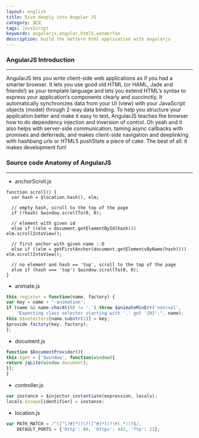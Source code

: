 ```yaml
---
layout: english
title: Dive deeply into Angular JS
category: 英文
tags: JavsScript
keywords: angularjs,angular,html5,wonderfan
description: build the bettere html application with angularjs
---
```


### AngularJS Introduction
---
AngularJS lets you write client-side web applications as if you had a smarter browser. It lets you use good old HTML (or HAML, Jade and friends!) as your template language and lets you extend HTML’s syntax to express your application’s components clearly and succinctly. It automatically synchronizes data from your UI (view) with your JavaScript objects (model) through 2-way data binding. To help you structure your application better and make it easy to test, AngularJS teaches the browser how to do dependency injection and inversion of control. Oh yeah and it also helps with server-side communication, taming async callbacks with promises and deferreds; and makes client-side navigation and deeplinking with hashbang urls or HTML5 pushState a piece of cake. The best of all: it makes development fun!


### Source code Anatomy of AngularJS
---

+ anchorScroll.js

```
function scroll() {
  var hash = $location.hash(), elm;

  // empty hash, scroll to the top of the page
  if (!hash) $window.scrollTo(0, 0);

  // element with given id
  else if ((elm = document.getElementById(hash))) elm.scrollIntoView();

  // first anchor with given name :-D
  else if ((elm = getFirstAnchor(document.getElementsByName(hash)))) elm.scrollIntoView();

  // no element and hash == 'top', scroll to the top of the page
  else if (hash === 'top') $window.scrollTo(0, 0);
}
```
+ animate.js

```js
this.register = function(name, factory) {
var key = name + '-animation';
if (name && name.charAt(0) != '.') throw $animateMinErr('notcsel',
    "Expecting class selector starting with '.' got '{0}'.", name);
this.$$selectors[name.substr(1)] = key;
$provide.factory(key, factory);
};
```

+ document.js

```js
function $DocumentProvider(){
this.$get = ['$window', function(window){
return jqLite(window.document);
}];
}
```

+ controller.js

```js
var instance = $injector.instantiate(expression, locals);
locals.$scope[identifier] = instance;
```

+ location.js

```js
var PATH_MATCH = /^([^\?#]*)(\?([^#]*))?(#(.*))?$/,
    DEFAULT_PORTS = {'http': 80, 'https': 443, 'ftp': 21};
```
